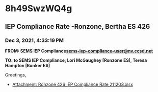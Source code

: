 # 8h49SwzWQ4g
## IEP Compliance Rate -Ronzone, Bertha ES 426
### Dec 3, 2021, 4:33:19 PM
**FROM: SEMS IEP Compliance<sems-iep-compliance-user@nv.ccsd.net>**

**TO: to SEMS IEP Compliance, Lori McGaughey [Ronzone ES], Teresa Hampton [Bunker ES]**


Greetings,  





* [Attachment: Ronzone 426 IEP Compliance Rate 211203.xlsx](8h49SwzWQ4g-attachment-1.xlsx)
